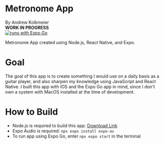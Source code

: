 # Metronome App

By Andrew Kolkmeier  
**WORK IN PROGRESS**  
[![runs with Expo Go](https://img.shields.io/badge/Runs%20with%20Expo%20Go-000.svg?style=flat-square&logo=EXPO&labelColor=f3f3f3&logoColor=000)](https://expo.dev/client)

Metronome App created using Node.js, React Native, and Expo.

# Goal

The goal of this app is to create something I would use on a daily basis as a guitar player, and also sharpen my knowledge using JavaScript and React Native.
I built this app with IOS and the Expo Go app in mind, since I don't own a system with MacOS installed at the time of development.

# How to Build

-   Node.js is required to build this app: [Download Link](https://nodejs.org/en/download/current)
-   Expo Audio is required: `npx expo install expo-av`
-   To run app using Expo Go, enter `npx expo start` in the terminal
